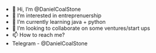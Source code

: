 - 👋 Hi, I’m @DanielCoalStone
- 👀 I’m interested in entreprenuership
- 🌱 I’m currently learning java + python
- 💞️ I’m looking to collaborate on some ventures/start ups
- 📫 How to reach me?
- Telegram - @DanielCoalStone
